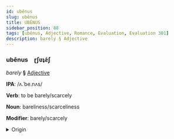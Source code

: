 ```yaml
---
id: ubênus
slug: ubênus
title: UBÊNUS
sidebar_position: 88
tags: [ubênus, Adjective, Romance, Evaluation, Evaluation 301]
description: barely § Adjective
---
```


### ubênus&emsp;<span kind="abugida">ɽʃʋʇƨ́ʃ</span>

*barely* **§** [Adjective](../../tags/Adjective)

**IPA**: /ʌ.ˈbe.nʌs/

**Verb**: to be barely/scarcely

**Noun**: bareliness/scarceliness

**Modifier**: barely/scarcely

<details>
    <summary>Origin</summary>
    Portuguese abenas /ɐˈpe.nɐʃ/<br/>
    <em>Romance Language Family</em>
</details>